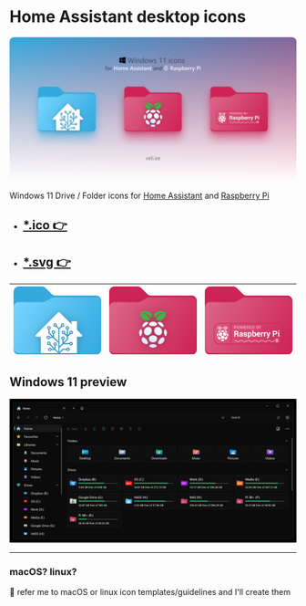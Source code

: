 # Home Assistant desktop icons

[![Icons](./img/cover.png)]()

Windows 11 Drive / Folder icons for [Home Assistant](https://home-assistant.io/) and [Raspberry Pi](https://www.raspberrypi.com/)

- ## [*.ico 👉](./.ico)
- ## [*.svg 👉](./.svg)

| <a href="./.svg/home-assistant.svg"><img src='./.svg/home-assistant.svg' alt='HA' width="200"></a> | <a href="./.svg/raspberry-pi.svg"><img src='./.svg/raspberry-pi.svg' alt='RPi' width="200"></a> | <a href="./.svg/raspberry-powered.svg"><img src='./.svg/raspberry-powered.svg' alt='RPi Powered' width="200"></a>
|------------------------------------------------------------------------------------------|----------------------------------------------------------------------------------------------------------------------------------------|---------------------------------------------------------------------------------------|

## Windows 11 preview

[![Windows 11](./img/demo.png)]()

***

### macOS? linux?

🤝 refer me to macOS or linux icon templates/guidelines and I'll create them
